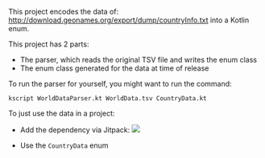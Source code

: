 This project encodes the data of:
http://download.geonames.org/export/dump/countryInfo.txt
into a Kotlin enum.

This project has 2 parts:
- The parser, which reads the original TSV file and writes the enum class
- The enum class generated for the data at time of release

To run the parser for yourself, you might want to run the command:

`kscript WorldDataParser.kt WorldData.tsv CountryData.kt`

To just use the data in a project:
- Add the dependency via Jitpack: [![](https://jitpack.io/v/LukeNeedham/geo-names-kotlin.svg)](https://jitpack.io/#LukeNeedham/geo-names-kotlin)

- Use the `CountryData` enum
